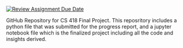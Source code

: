 [![Review Assignment Due Date](https://classroom.github.com/assets/deadline-readme-button-22041afd0340ce965d47ae6ef1cefeee28c7c493a6346c4f15d667ab976d596c.svg)](https://classroom.github.com/a/eG6ocWkI)

GitHub Repository for CS 418 Final Project. This reposritory includes a python file that was submitted for the progress report, and a jupyter notebook file which is the finalized project including all the code and insights derived.